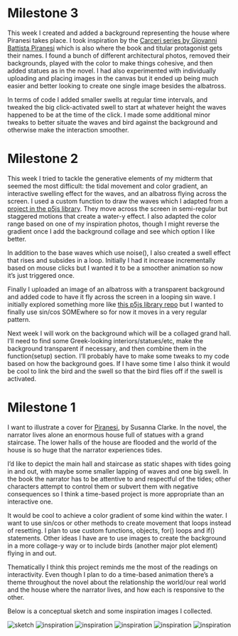 # Milestone 3
This week I created and added a background representing the house where Piranesi takes place. I took inspiration by the [Carceri series by Giovanni Battista Piranesi](https://en.wikipedia.org/wiki/Carceri_d%27invenzione) which is also where the book and titular protagonist gets their names. I found a bunch of different architectural photos, removed their backgrounds, played with the color to make things cohesive, and then added statues as in the novel. I had also experimented with individually uploading and placing images in the canvas but it ended up being much easier and better looking to create one single image besides the albatross. 

In terms of code I added smaller swells at regular time intervals, and tweaked the big click-activated swell to start at whatever height the waves happened to be at the time of the click. I made some additional minor tweaks to better situate the waves and bird against the background and otherwise make the interaction smoother. 


# Milestone 2
This week I tried to tackle the generative elements of my midterm that seemed the most difficult: the tidal movement and color gradient, an interactive swelling effect for the waves, and an albatross flying across the screen. I used a custom function to draw the waves which I adapted from a [project in the p5js library](https://editor.p5js.org/pippinbarr/sketches/bgKTIXoir). They move across the screen in semi-regular but staggered motions that create a water-y effect. I also adapted the color range based on one of my inspiration photos, though I might reverse the gradient once I add the background collage and see which option I like better. 

In addition to the base waves which use noise(), I also created a swell effect that rises and subsides in a loop. Initially I had it increase incrementally based on mouse clicks but I wanted it to be a smoother animation so now it’s just triggered once. 

Finally I uploaded an image of an albatross with a transparent background and added code to have it fly across the screen in a looping sin wave. I initially explored something more like [this p5js library repo](https://editor.p5js.org/KatalinVarga/sketches/rT-XktCX-) but I wanted to finally use sin/cos SOMEwhere so for now it moves in a very regular pattern. 

Next week I will work on the background which will be a collaged grand hall. I’ll need to find some Greek-looking interiors/statues/etc, make the background transparent if necessary, and then combine them in the function(setup) section. I’ll probably have to make some tweaks to my code based on how the background goes. If I have some time I also think it would be cool to link the bird and the swell so that the bird flies off if the swell is activated.

# Milestone 1
I want to illustrate a cover for [Piranesi](https://en.wikipedia.org/wiki/Piranesi_(novel)), by Susanna Clarke. In the novel, the narrator lives alone an enormous house full of statues with a grand staircase. The lower halls of the house are flooded and the world of the house is so huge that the narrator experiences tides.

I’d like to depict the main hall and staircase as static shapes with tides going in and out, with maybe some smaller lapping of waves and one big swell. In the book the narrator has to be attentive to and respectful of the tides; other characters attempt to control them or subvert them with negative consequences so I think a time-based project is more appropriate than an interactive one. 

It would be cool to achieve a color gradient of some kind within the water. I want to use sin/cos or other methods to create movement that loops instead of resetting. I plan to use custom functions, objects, for() loops and if() statements. Other ideas I have are to use images to create the background in a more collage-y way or to include birds (another major plot element) flying in and out.

Thematically I think this project reminds me the most of the readings on interactivity. Even though I plan to do a time-based animation there’s a theme throughout the novel about the relationship the world/our real world and the house where the narrator lives, and how each is responsive to the other. 

Below is a conceptual sketch and some inspiration images I collected.

![sketch](./images/sketch1.jpeg)
![inspiration](./images/inspo1.jpg)
![inspiration](./images/inspo2.jpg)
![inspiration](./images/inspo3.jpg)
![inspiration](./images/inspo4.jpg)
![inspiration](./images/inspo5.jpg)